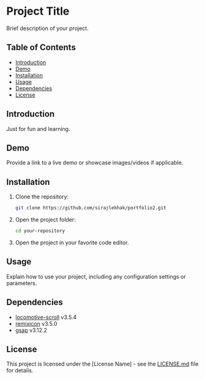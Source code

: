 # Project Title

Brief description of your project.

## Table of Contents

- [Introduction](#introduction)
- [Demo](#demo)
- [Installation](#installation)
- [Usage](#usage)
- [Dependencies](#dependencies)
- [License](#license)

## Introduction
Just for fun and learning.

## Demo

Provide a link to a live demo or showcase images/videos if applicable.

## Installation

1. Clone the repository:

    ```bash
    git clone https://github.com/sirajlekhak/portfolio2.git
    ```

2. Open the project folder:

    ```bash
    cd your-repository
    ```

3. Open the project in your favorite code editor.

## Usage

Explain how to use your project, including any configuration settings or parameters.

## Dependencies

- [locomotive-scroll](https://github.com/locomotivemtl/locomotive-scroll) v3.5.4
- [remixicon](https://remixicon.com/) v3.5.0
- [gsap](https://greensock.com/gsap/) v3.12.2

## License

This project is licensed under the [License Name] - see the [LICENSE.md](LICENSE.md) file for details.

